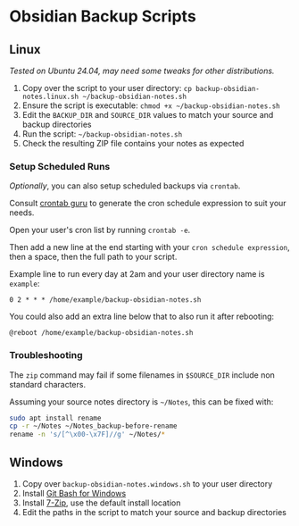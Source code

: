 # Obsidian Backup Scripts

## Linux

*Tested on Ubuntu 24.04, may need some tweaks for other distributions.*

1. Copy over the script to your user directory: `cp backup-obsidian-notes.linux.sh ~/backup-obsidian-notes.sh`
2. Ensure the script is executable: `chmod +x ~/backup-obsidian-notes.sh`
3. Edit the `BACKUP_DIR` and `SOURCE_DIR` values to match your source and backup directories
4. Run the script: `~/backup-obsidian-notes.sh`
5. Check the resulting ZIP file contains your notes as expected

### Setup Scheduled Runs

*Optionally*, you can also setup scheduled backups via `crontab`.

Consult [crontab guru](https://crontab.guru/) to generate the cron schedule expression to suit your needs.

Open your user's cron list by running `crontab -e`.

Then add a new line at the end starting with your `cron schedule expression`, then a space, then the full path to your script.

Example line to run every day at 2am and your user directory name is `example`:

```
0 2 * * * /home/example/backup-obsidian-notes.sh
```

You could also add an extra line below that to also run it after rebooting:

```
@reboot /home/example/backup-obsidian-notes.sh
```

### Troubleshooting

The `zip` command may fail if some filenames in `$SOURCE_DIR` include non standard characters.

Assuming your source notes directory is `~/Notes`, this can be fixed with:

```bash
sudo apt install rename
cp -r ~/Notes ~/Notes_backup-before-rename
rename -n 's/[^\x00-\x7F]//g' ~/Notes/*
```

## Windows

1. Copy over `backup-obsidian-notes.windows.sh` to your user directory
2. Install [Git Bash for Windows](https://git-scm.com/downloads)
3. Install [7-Zip](https://www.7-zip.org/), use the default install location
4. Edit the paths in the script to match your source and backup directories
